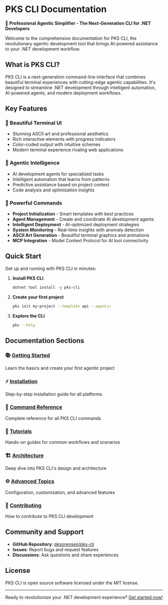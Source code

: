 # PKS CLI Documentation

🤖 **Professional Agentic Simplifier - The Next-Generation CLI for .NET Developers**

Welcome to the comprehensive documentation for PKS CLI, the revolutionary agentic development tool that brings AI-powered assistance to your .NET development workflow.

## What is PKS CLI?

PKS CLI is a next-generation command-line interface that combines beautiful terminal experiences with cutting-edge agentic capabilities. It's designed to streamline .NET development through intelligent automation, AI-powered agents, and modern deployment workflows.

## Key Features

### 🎨 Beautiful Terminal UI
- Stunning ASCII art and professional aesthetics  
- Rich interactive elements with progress indicators
- Color-coded output with intuitive schemes
- Modern terminal experience rivaling web applications

### 🤖 Agentic Intelligence  
- AI development agents for specialized tasks
- Intelligent automation that learns from patterns
- Predictive assistance based on project context
- Code analysis and optimization insights

### 🚀 Powerful Commands
- **Project Initialization** - Smart templates with best practices
- **Agent Management** - Create and coordinate AI development agents  
- **Intelligent Deployment** - AI-optimized deployment strategies
- **System Monitoring** - Real-time insights with anomaly detection
- **ASCII Art Generation** - Beautiful terminal graphics and animations
- **MCP Integration** - Model Context Protocol for AI tool connectivity

## Quick Start

Get up and running with PKS CLI in minutes:

1. **Install PKS CLI**
   ```bash
   dotnet tool install -g pks-cli
   ```

2. **Create your first project**
   ```bash
   pks init my-project --template api --agentic
   ```

3. **Explore the CLI**
   ```bash
   pks --help
   ```

## Documentation Sections

### 📚 [Getting Started](articles/getting-started.md)
Learn the basics and create your first agentic project

### ⚡ [Installation](articles/installation.md)  
Step-by-step installation guide for all platforms

### 📖 [Command Reference](articles/commands/overview.md)
Complete reference for all PKS CLI commands

### 🎯 [Tutorials](articles/tutorials/first-project.md)
Hands-on guides for common workflows and scenarios

### 🏗️ [Architecture](articles/architecture/overview.md)
Deep dive into PKS CLI's design and architecture

### ⚙️ [Advanced Topics](articles/advanced/configuration.md)
Configuration, customization, and advanced features

### 🤝 [Contributing](articles/contributing.md)
How to contribute to PKS CLI development

## Community and Support

- **GitHub Repository**: [pksorensen/pks-cli](https://github.com/pksorensen/pks-cli)
- **Issues**: Report bugs and request features
- **Discussions**: Ask questions and share experiences

## License

PKS CLI is open source software licensed under the MIT license.

---

Ready to revolutionize your .NET development experience? [Get started now!](articles/getting-started.md)